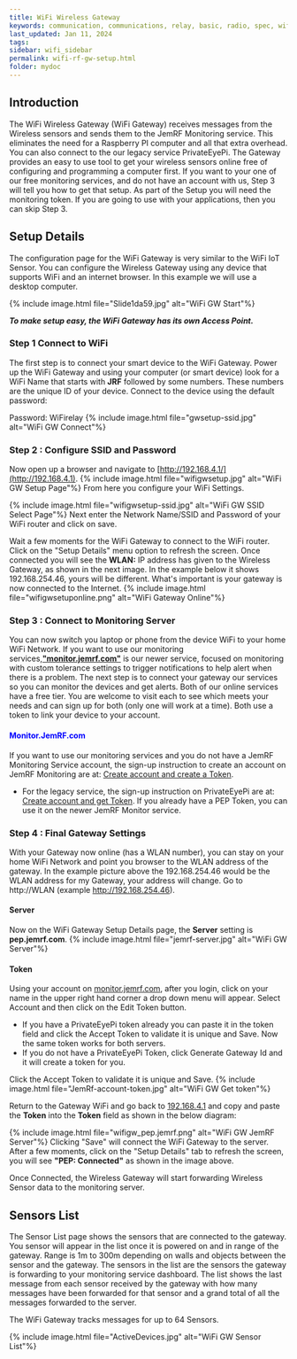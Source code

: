 ```yaml
---
title: WiFi Wireless Gateway
keywords: communication, communications, relay, basic, radio, spec, wifi, sensor
last_updated: Jan 11, 2024
tags:
sidebar: wifi_sidebar
permalink: wifi-rf-gw-setup.html
folder: mydoc
---
```

## Introduction
The WiFi Wireless Gateway (WiFi Gateway) receives messages from the Wireless sensors and sends them to the JemRF Monitoring service. This eliminates the need for a Raspberry PI computer and all that extra overhead. You can also connect to the our legacy service PrivateEyePi. The Gateway provides an easy to use tool to get your wireless sensors online free of configuring and programming a computer first. If you want to your one of our free monitoring services, and do not have an account with us, Step 3 will tell you how to get that setup. As part of the Setup you will need the monitoring token.
If you are going to use with your applications, then you can skip Step 3.

## Setup Details
The configuration page for the WiFi Gateway is very similar to the WiFi IoT Sensor.
You can configure the Wireless Gateway using any device that supports WiFi and an internet browser. In this example we will use a desktop computer.

{% include image.html file="Slide1da59.jpg" alt="WiFi GW Start"%}


***To make setup easy, the WiFi Gateway has its own Access Point.***

### Step 1 Connect to WiFi

The first step is to connect your smart device to the WiFi Gateway. Power up the WiFi Gateway and using your computer (or smart device) look for a WiFi Name that starts with **JRF** followed by some numbers. These numbers are the unique ID of your device. Connect to the device using the default password:

Password: WiFirelay
{% include image.html file="gwsetup-ssid.jpg" alt="WiFi GW Connect"%}



### Step 2 : Configure SSID and Password
Now open up a browser  and navigate to [http://192.168.4.1/](http://192.168.4.1).
{% include image.html file="wifigwsetup.jpg" alt="WiFi GW Setup Page"%}
From here you configure your WiFi Settings.

{% include image.html file="wifigwsetup-ssid.jpg" alt="WiFi GW SSID Select Page"%}
Next enter the Network Name/SSID and Password of your WiFi router and click on save.

Wait a few moments for the WiFi Gateway to connect to the WiFi router. Click on the "Setup Details" menu option to refresh the screen. Once connected you will see the **WLAN:** IP address has given to the Wireless Gateway, as shown in the next image. In the example below it shows 192.168.254.46, yours will be different. What's important is your gateway is now connected to the Internet.
{% include image.html file="wifigwsetuponline.png" alt="WiFi Gateway Online"%}

### Step 3 : Connect to Monitoring Server
You can now switch you laptop or phone from the device WiFi to your home WiFi Network.
If you want to use our monitoring services,[**"monitor.jemrf.com"**](https://monitor.jemrf.com) is our newer service, focused on monitoring with custom tolerance settings to trigger notifications to help alert when there is a problem. The next step is to connect your gateway our services so you can monitor the devices and get alerts.  Both of our online services have a free tier. You are welcome to visit each to see which meets your needs and can sign up for both (only one will work at a time). Both use a token to link your device to your account.

#### <span style="color:blue">Monitor.JemRF.com</span>
If you want to use our monitoring services and you do not have a JemRF Monitoring Service account, the sign-up instruction to create an account on JemRF Monitoring are at: [Create account and create a Token](jemrfregister.html).

* For the legacy service, the sign-up instruction  on PrivateEyePi are at: [Create account and get Token](pepregister.html). If you already have a PEP Token, you can use it on the newer JemRF Monitor service.

### Step 4 : Final Gateway Settings
With your Gateway now online (has a WLAN number), you can stay on your home WiFi Network and point you browser to the WLAN address of the gateway. In the example picture above the 192.168.254.46 would be the WLAN address for my Gateway, your address will change. Go to http://WLAN (example http://192.168.254.46).
#### Server
Now on the WiFi Gateway Setup Details page, the **Server** setting is  **pep.jemrf.com**.
{% include image.html file="jemrf-server.jpg" alt="WiFi GW Server"%}

#### Token
Using your account on [monitor.jemrf.com](https:/monitor.jemrf.com), after you login, click on your name in the upper right hand corner a drop down menu will appear. Select Account and then click on the Edit Token button.
 * If you have a PrivateEyePi token already you can paste it in the token field and click the Accept Token to validate it is unique and Save. Now the same token works for both servers.
 * If you do not have a PrivateEyePi Token, click Generate Gateway Id and it will create a token for you.

 Click the Accept Token to validate it is unique and Save.
{% include image.html file="JemRf-account-token.jpg" alt="WiFi GW Get token"%}

Return to the Gateway WiFi and go back to [192.168.4.1](http://192.168.4.1) and copy and paste the **Token** into the **Token**  field as shown in the below diagram:

{% include image.html file="wifigw_pep.jemrf.png" alt="WiFi GW JemRF Server"%}
Clicking "Save" will connect the WiFi Gateway to the server.  After a few moments, click on the "Setup Details" tab to refresh the screen, you will see **"PEP: Connected"** as shown in the image above.

Once Connected, the Wireless Gateway will start forwarding Wireless Sensor data to the monitoring server.

## Sensors List
The Sensor List page shows the sensors that are connected to the gateway.
You sensor will appear in the list once it is powered on and in range of the gateway. Range is 1m to 300m depending on walls and objects between the sensor and the gateway.
The sensors in the list are the sensors the gateway is forwarding to your monitoring service dashboard. The list shows the last message from each sensor received by the gateway with how many messages have been forwarded for that sensor and a grand total of all the messages forwarded to the server.

The WiFi Gateway tracks messages for up to 64 Sensors.

{% include image.html file="ActiveDevices.jpg" alt="WiFi GW Sensor List"%}


